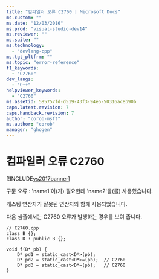 ```yaml
---
title: "컴파일러 오류 C2760 | Microsoft Docs"
ms.custom: ""
ms.date: "12/03/2016"
ms.prod: "visual-studio-dev14"
ms.reviewer: ""
ms.suite: ""
ms.technology: 
  - "devlang-cpp"
ms.tgt_pltfrm: ""
ms.topic: "error-reference"
f1_keywords: 
  - "C2760"
dev_langs: 
  - "C++"
helpviewer_keywords: 
  - "C2760"
ms.assetid: 585757fd-d519-43f3-94e5-50316ac8b90b
caps.latest.revision: 7
caps.handback.revision: 7
author: "corob-msft"
ms.author: "corob"
manager: "ghogen"
---
```

# 컴파일러 오류 C2760
[!INCLUDE[vs2017banner](../../assembler/inline/includes/vs2017banner.md)]

구문 오류 : 'name1'이\(가\) 필요한데 'name2'을\(를\) 사용했습니다.  
  
 캐스팅 연산자가 잘못된 연산자와 함께 사용되었습니다.  
  
 다음 샘플에서는 C2760 오류가 발생하는 경우를 보여 줍니다.  
  
```  
// C2760.cpp  
class B {};  
class D : public B {};  
  
void f(B* pb) {  
    D* pd1 = static_cast<D*>(pb);  
    D* pd2 = static_cast<D*>=(pb);  // C2760  
    D* pd3 = static_cast<D*=(pb);   // C2760  
}  
```